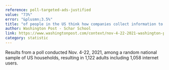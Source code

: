 ```yaml
---
reference: poll-targeted-ads-justified
value: "73%"
error: "&plusmn;3.5%"
title: "of people in the US think how companies collect information to target ads is an unjustified use of people's private information"
author: Washington Post - Schar School
link: https://www.washingtonpost.com/context/nov-4-22-2021-washington-post-schar-school-tech-poll/1f827037-688f-4030-a3e4-67464014a846/?itid=lk_inline_manual_6
category: statistic
---
```

Results from a poll conducted Nov. 4-22, 2021, among a random national sample of US households, resulting in 1,122 adults including 1,058 internet users.
